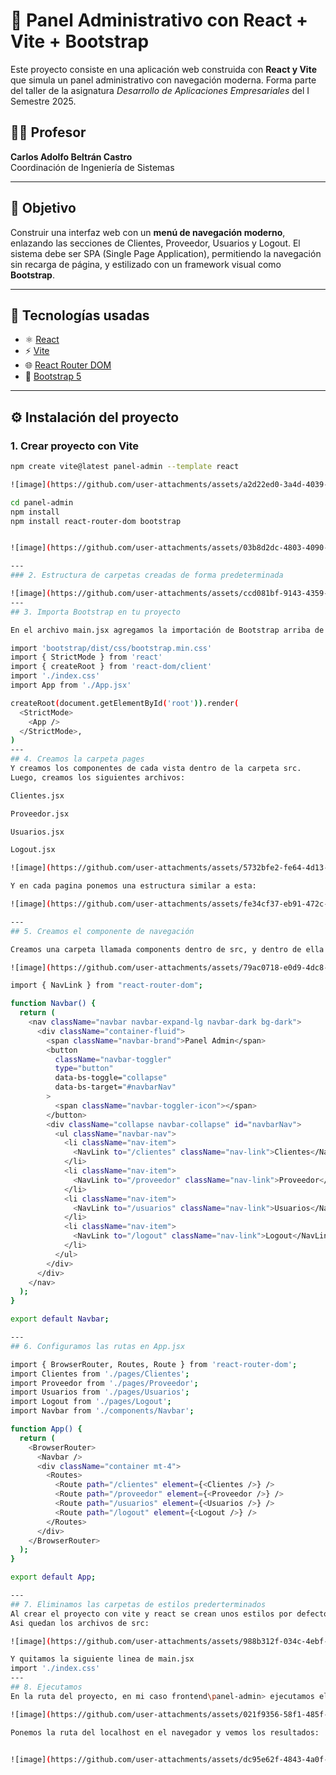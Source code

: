 # 🧭 Panel Administrativo con React + Vite + Bootstrap

Este proyecto consiste en una aplicación web construida con **React y Vite** que simula un panel administrativo con navegación moderna. Forma parte del taller de la asignatura _Desarrollo de Aplicaciones Empresariales_ del I Semestre 2025.

## 👨‍🏫 Profesor

**Carlos Adolfo Beltrán Castro**  
Coordinación de Ingeniería de Sistemas

---

## 🎯 Objetivo

Construir una interfaz web con un **menú de navegación moderno**, enlazando las secciones de Clientes, Proveedor, Usuarios y Logout. El sistema debe ser SPA (Single Page Application), permitiendo la navegación sin recarga de página, y estilizado con un framework visual como **Bootstrap**.

---

## 🧱 Tecnologías usadas

- ⚛️ [React](https://reactjs.org/)
- ⚡ [Vite](https://vitejs.dev/)
- 🌐 [React Router DOM](https://reactrouter.com/)
- 🎨 [Bootstrap 5](https://getbootstrap.com/)

---

## ⚙️ Instalación del proyecto

### 1. Crear proyecto con Vite

```bash
npm create vite@latest panel-admin --template react

![image](https://github.com/user-attachments/assets/a2d22ed0-3a4d-4039-8703-2f912c12b9e9)

cd panel-admin
npm install
npm install react-router-dom bootstrap


![image](https://github.com/user-attachments/assets/03b8d2dc-4803-4090-840a-fccf996efd66)

---
### 2. Estructura de carpetas creadas de forma predeterminada

![image](https://github.com/user-attachments/assets/ccd081bf-9143-4359-b22e-531e3a1f2975)
---
## 3. Importa Bootstrap en tu proyecto

En el archivo main.jsx agregamos la importación de Bootstrap arriba de todo:

import 'bootstrap/dist/css/bootstrap.min.css'
import { StrictMode } from 'react'
import { createRoot } from 'react-dom/client'
import './index.css'
import App from './App.jsx'

createRoot(document.getElementById('root')).render(
  <StrictMode>
    <App />
  </StrictMode>,
)
---
## 4. Creamos la carpeta pages
Y creamos los componentes de cada vista dentro de la carpeta src.
Luego, creamos los siguientes archivos:

Clientes.jsx

Proveedor.jsx

Usuarios.jsx

Logout.jsx

![image](https://github.com/user-attachments/assets/5732bfe2-fe64-4d13-bf48-2ec1db7a1395)

Y en cada pagina ponemos una estructura similar a esta:

![image](https://github.com/user-attachments/assets/fe34cf37-eb91-472c-931b-7e2173723885)

---
## 5. Creamos el componente de navegación

Creamos una carpeta llamada components dentro de src, y dentro de ella crea Navbar.jsx con este contenido básico:

![image](https://github.com/user-attachments/assets/79ac0718-e0d9-4dc8-a715-eb84ff8f89c9)

import { NavLink } from "react-router-dom";

function Navbar() {
  return (
    <nav className="navbar navbar-expand-lg navbar-dark bg-dark">
      <div className="container-fluid">
        <span className="navbar-brand">Panel Admin</span>
        <button
          className="navbar-toggler"
          type="button"
          data-bs-toggle="collapse"
          data-bs-target="#navbarNav"
        >
          <span className="navbar-toggler-icon"></span>
        </button>
        <div className="collapse navbar-collapse" id="navbarNav">
          <ul className="navbar-nav">
            <li className="nav-item">
              <NavLink to="/clientes" className="nav-link">Clientes</NavLink>
            </li>
            <li className="nav-item">
              <NavLink to="/proveedor" className="nav-link">Proveedor</NavLink>
            </li>
            <li className="nav-item">
              <NavLink to="/usuarios" className="nav-link">Usuarios</NavLink>
            </li>
            <li className="nav-item">
              <NavLink to="/logout" className="nav-link">Logout</NavLink>
            </li>
          </ul>
        </div>
      </div>
    </nav>
  );
}

export default Navbar;

---
## 6. Configuramos las rutas en App.jsx

import { BrowserRouter, Routes, Route } from 'react-router-dom';
import Clientes from './pages/Clientes';
import Proveedor from './pages/Proveedor';
import Usuarios from './pages/Usuarios';
import Logout from './pages/Logout';
import Navbar from './components/Navbar';

function App() {
  return (
    <BrowserRouter>
      <Navbar />
      <div className="container mt-4">
        <Routes>
          <Route path="/clientes" element={<Clientes />} />
          <Route path="/proveedor" element={<Proveedor />} />
          <Route path="/usuarios" element={<Usuarios />} />
          <Route path="/logout" element={<Logout />} />
        </Routes>
      </div>
    </BrowserRouter>
  );
}

export default App;

---
## 7. Eliminamos las carpetas de estilos prederterminados
Al crear el proyecto con vite y react se crean unos estilos por defecto, yo los elimine ya que ya estoy usando el bootstrap.
Asi quedan los archivos de src:

![image](https://github.com/user-attachments/assets/988b312f-034c-4ebf-824b-29df2e6f3d9e)

Y quitamos la siguiente linea de main.jsx
import './index.css'
---
## 8. Ejecutamos
En la ruta del proyecto, en mi caso frontend\panel-admin> ejecutamos el siguiente comando npm run dev

![image](https://github.com/user-attachments/assets/021f9356-58f1-485f-9319-3ecbf5a957bb)

Ponemos la ruta del localhost en el navegador y vemos los resultados:


![image](https://github.com/user-attachments/assets/dc95e62f-4843-4a0f-a133-6b2640003f00)




